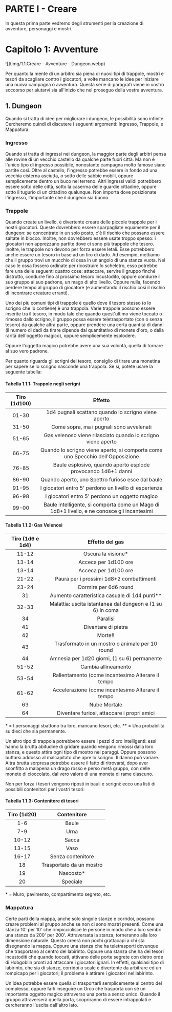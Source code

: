 # PARTE I - Creare

In questa prima parte vedremo degli strumenti per la creazione di avventure, personaggi e mostri.

# Capitolo 1: Avventure

![](img/1.1.Creare - Avventure - Dungeon.webp)

Per quanto la mente di un arbitro sia piena di nuovi tipi di trappole, mostri e tesori da scagliare contro i giocatori, a volte mancano le idee per iniziare una nuova campagna o avventura. Questa serie di paragrafi viene in vostro soccorso per aiutarvi sia all'inizio che nel proseguo della vostra avventura.

## 1. Dungeon

Quando si tratta di idee per migliorare i dungeon, le possibilità sono infinite. Cercheremo quindi di discutere i seguenti argomenti: Ingresso, Trappole, e Mappatura.

### Ingresso

Quando si tratta di ingressi nei dungeon, la maggior parte degli arbitri pensa alle rovine di un vecchio castello da qualche parte fuori città. Ma non è l'unico tipo di ingresso possibile, nonostante campagna molto famose siano partite così. Oltre al castello, l'ingresso potrebbe essere in fondo ad una vecchia cisterna asciutta, o sotto delle sabbie mobili, oppure semplicemente dentro un buco nel terreno. Altri ingressi validi potrebbero essere sotto delle città, sotto la caserma delle guardie cittadine, oppure sotto il tugurio di un cittadino qualunque. Non importa dove posizionate l'ingresso, l'importante che il dungeon sia buono.

### Trappole

Quando create un livello, è divertente creare delle piccole trappole per i nostri giocatori. Queste dovrebbero essere sparpagliate equamente per il dungeon: se concentrate in un solo posto, c'è il rischio che possano essere saltate in blocco. Inoltre, non dovrebbero essere usate troppo spesso: i giocatori non apprezzano partite dove ci sono più trappole che tesoro. Inoltre, le trappole non devono per forza essere letali. Esse potrebbero anche essere un tesoro in base ad un tiro di dado. Ad esempio, mettiamo che il gruppo trovi un mucchio di ossa in un angolo di una stanza vuota. Nel caso le ossa fossero ordinate per ricostruire lo scheletro, esso potrebbe fare una delle seguenti quattro cose: attaccare, servire il gruppo finché distrutto, condurre fino al prossimo tesoro incustodito, oppure condurre il suo gruppo al suo padrone, un mago di alto livello. Oppure nulla, facendo perdere tempo al gruppo di giocatore (e aumentando il rischio così il rischio di incontrare creature erranti).

Uno dei più comuni tipi di trappole è quello dove il tesoro stesso (o lo scrigno che lo contiene) è una trappola. Varie trappole possono essere inserite tra il tesoro, in modo tale che quando quest'ultimo viene toccato o rimosso dallo scrigno, il gruppo possa essere teletrasportato (con o senza tesoro) da qualche altra parte, oppure prendere una certa quantità di danni (il numero di dadi da tirare dipende dal quantitativo di monete d'oro, o dalla rarità dell'oggetto magico), oppure semplicemente esplodere.

Oppure l'oggetto magico potrebbe avere una sua volontà, quella di tornare al suo vero padrone.

Per quanto riguarda gli scrigni del tesoro, consiglio di tirare una monetina per sapere se lo scrigno nasconde una trappola. Se sì, potete usare la seguente tabella:

#### Tabella 1.1.1: Trappole negli scrigni

| Tiro (1d100) |                                           Effetto                                           |
| :----------: | :-----------------------------------------------------------------------------------------: |
|    01-30     |                     1d4 pugnali scattano quando lo scrigno viene aperto                     |
|    31-50     |                           Come sopra, ma i pugnali sono avvelenati                          |
|    51-65     |                 Gas velenoso viene rilasciato quando lo scrigno viene aperto                |
|    66-75     |        Quando lo scrigno viene aperto, si comporta come uno Specchio dell'Opposizione       |
|    76-85     |                Baule esplosivo, quando aperto esplode provocando 1d6+1 danni                |
|    86-90     |                      Quando aperto, uno Spettro furioso esce dal baule                      |
|    91-95     |                  I giocatori entro 5' perdono un livello di esperienza                      |
|    96-98     |                     I giocatori entro 5' perdono un oggetto magico                          |
|    99-00     | Baule intelligente, si comporta come un Mago di 1d8+1 livello, e ne conosce gli incantesimi |

#### Tabella 1.1.2: Gas Velenosi

| Tiro (1d6 e 1d4) |                       Effetto del gas                      |
| :--------------: | :--------------------------------------------------------: |
|      11-12       |                     Oscura la visione\*                    |
|      13-14       |                    Acceca per 1d100 ore                    |
|      13-14       |                    Acceca per 1d100 ore                    |
|      21-22       |          Paura per i prossimi 1d8+2 combattimenti          |
|      23-24       |                    Dormire per 6d6 round                   |
|        31        |       Aumento caratteristica casuale di 1d4 punti\*\*      |
|      32-33       | Malattia: uscita istantanea dal dungeon e (1 su 6) in coma |
|        34        |                          Paralisi                          |
|        41        |                     Diventare di pietra                    |
|        42        |                           Morte!!                          |
|        43        |       Trasformato in un mostro o animale per 10 round      |
|        44        |        Amnesia per 1d20 giorni, (1 su 6) permanente        |
|      51-52       |                     Cambia allineamento                    |
|      53-54       |      Rallentamento (come incantesimo Alterare il tempo     |
|      61-62       |      Accelerazione (come incantesimo Alterare il tempo     |
|        63        |                        Nube Mortale                        |
|        64        |         Diventare furiosi, attaccare i propri amici        |

\* = I personaggi sbattono tra loro, mancano tesori, etc.
\*\* = Una probabilità su dieci che sia permanente.

Un altro tipo di trappola potrebbero essere i pezzi d'oro intelligenti: essi hanno la brutta abitudine di gridare quando vengono rimossi dalla loro stanza, e questo attira ogni tipo di mostro nei paraggi. Oppure possono buttarsi addosso al malcapitato che apre lo scrigno. Il danno può variare. Altra brutta sorpresa potrebbe essere il fatto di ritrovarsi, dopo aver sconfitto a malapena un drago rosso e perso metà gruppo, con delle monete di cioccolato, dal vero valore di una moneta di rame ciascuno.

Non per forza i tesori vengono riposti in bauli e scrigni: ecco una listi di possibili contenitori per i vostri tesori:

#### Tabella 1.1.3: Contenitore di tesori

| Tiro (1d20) |        Contenitore       |
| :---------: | :----------------------: |
|    1-6      |           Baule          |
|    7-9      |           Urna           |
|   10-12     |           Sacca          |
|   13-15     |           Vaso           |
|   16-17     |     Senza contenitore    |
|      18     | Trasportato da un mostro |
|      19     |        Nascosto\*        |
|      20     |         Speciale         |

\* = Muro, pavimento, compartimento segreto, etc.

### Mappatura

Certe parti della mappa, anche solo singole stanze e corridoi, possono creare problemi al gruppo anche se non ci sono mostri presenti. Come una stanza 10' per 10' che rimpicciolisce le persone in modo che a loro sembri una stanza da 200' per 200'. Attraversata la stanza, torneranno alla loro dimensione naturale. Questo creerà non pochi grattacapi a chi sta disegnando la mappa. Oppure una stanza che ha teletrasporti dovunque che trasportano al centro del labirinto. Oppure una stanza che ha dei tesori incustoditi che quando toccati, attivano delle porte segrete con dietro orde di Hobgoblin pronti ad attaccare i giocatori ignari. In effetti, qualsiasi tipo di labirinto, che sia di stanze, corridoi o scale è divertente da arbitrare ed un rompicapo per i giocatori; il problema è attirare i giocatori nel labirinto.

Un'idea potrebbe essere quella di trasportarli semplicemente al centro del complesso, oppure farli inseguire un Orco che trasporta con sé un importante oggetto magico attraverso una porta a senso unico. Quando il gruppo attraverserà quella porta, scopriranno di essere intrappolati e cercheranno l'uscita dall'altro lato.